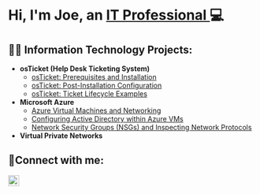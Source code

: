 <h1>Hi, I'm Joe, an <a href="https://www.linkedin.com/in/joseph-rullo-5a0aa877/">IT Professional </a>💻</h1> 

<h2>👨‍💻 Information Technology Projects:</h2>

- <b>osTicket (Help Desk Ticketing System)</b>
  - [osTicket: Prerequisites and Installation](https://github.com/josephrullo/osTicket-Prerequisites-and-Installation)
  - [osTicket: Post-Installation Configuration](https://github.com/josephrullo/osTicket---Post-Install-Configuration)
  - [osTicket: Ticket Lifecycle Examples](https://github.com/JosephRullo/osTicket-Ticket-Lifecycle-Examples) 
- <b>Microsoft Azure</b>
  - [Azure Virtual Machines and Networking](https://github.com/JosephRullo/Azure-Virtual-Machines-and-Networking)
  - [Configuring Active Directory within Azure VMs](https://github.com/JosephRullo/Configuring-Active-Directory-within-Azure-VMs)
  - [Network Security Groups (NSGs) and Inspecting Network Protocols](https://github.com/JosephRullo/Network-Security-Groups-NSGs-and-Inspecting-Network-Protocols)
- <b>Virtual Private Networks</b>

<h2>🤳Connect with me:</h2>

[<img align="left" alt="Josh | LinkedIn" width="22px" src="https://cdn.jsdelivr.net/npm/simple-icons@v3/icons/linkedin.svg" />][linkedin]


[linkedin]: https://www.linkedin.com/in/joseph-rullo-5a0aa877/
